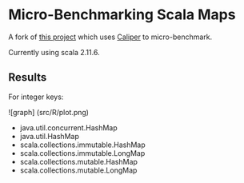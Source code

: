 # Micro-Benchmarking Scala Maps #
  
A fork of [this project](https://github.com/sirthias/scala-benchmarking-template) which uses 
[Caliper](http://code.google.com/p/caliper/) to micro-benchmark.

Currently using scala 2.11.6.

## Results ##
 
 For integer keys: 
 
![graph] (src/R/plot.png)

* java.util.concurrent.HashMap
* java.util.HashMap
* scala.collections.immutable.HashMap
* scala.collections.immutable.LongMap
* scala.collections.mutable.HashMap
* scala.collections.mutable.LongMap